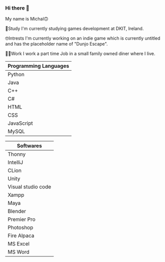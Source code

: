 ### Hi there 👋
My name is Michal🙃

🏫Study
  I'm currently studying games development at DKIT, Ireland.
  
🤓Intrests
  I'm currently working on an indie game which is currently untitled and has the placeholder name of "Dunjo Escape".
  
👨‍💼Work
  I work a part time Job in a small family owned diner where I live.

| Programming Languages |
|-----------------|
| Python | 
| Java |
| C++ | 
| C# |
| HTML |
| CSS |
| JavaScript |
| MySQL |

| Softwares|
|-----------------|
| Thonny | 
| IntelliJ |
| CLion | 
| Unity |
| Visual studio code |
| Xampp |
| Maya |
| Blender |
| Premier Pro |
| Photoshop |
| Fire Alpaca |
| MS Excel |
| MS Word |
<!--
**Clouddeboi/Clouddeboi** is a ✨ _special_ ✨ repository because its `README.md` (this file) appears on your GitHub profile.

Here are some ideas to get you started:

- 🔭 I’m currently working on ...
- 🌱 I’m currently learning ...
- 👯 I’m looking to collaborate on ...
- 🤔 I’m looking for help with ...
- 💬 Ask me about ...
- 📫 How to reach me: ...
- 😄 Pronouns: ...
- ⚡ Fun fact: ...
-->
